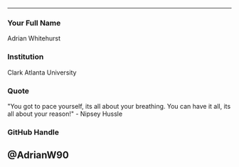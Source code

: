 ---
### Your Full Name

Adrian Whitehurst

### Institution

Clark Atlanta University

### Quote

"You got to pace yourself, its all about your breathing. You can have it all, its all about your reason!" - Nipsey Hussle

### GitHub Handle

@AdrianW90
----